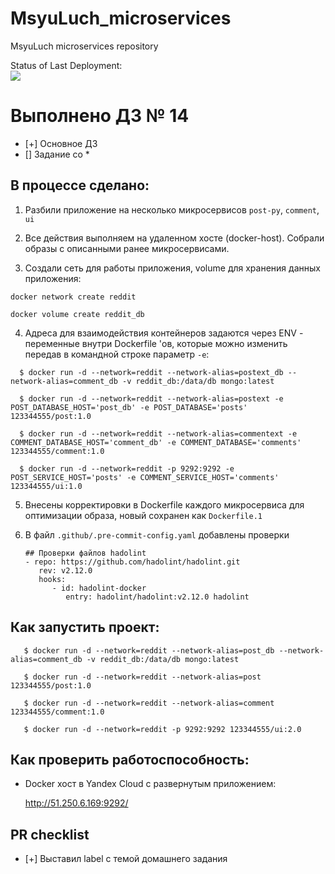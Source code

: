 # MsyuLuch_microservices
MsyuLuch microservices repository

Status of Last Deployment: <br>
<img src="https://github.com/Otus-DevOps-22-08/MsyuLuch_microservices/actions/workflows/run-tests.yml/badge.svg"><br>

# Выполнено ДЗ № 14

 - [+] Основное ДЗ
 - [] Задание со *

## В процессе сделано:

 1. Разбили приложение на несколько микросервисов `post-py`, `comment`, `ui`

 2. Все действия выполняем на удаленном хосте (docker-host). Собрали образы с описанными ранее микросервисами.

 3. Создали сеть для работы приложения, volume для хранения данных приложения:

 ```
 docker network create reddit

 docker volume create reddit_db
 ```

 4. Адреса для взаимодействия контейнеров задаются через ENV - переменные внутри Dockerfile 'ов,
 которые можно изменить передав в командной строке параметр `-e`:

 ```
   $ docker run -d --network=reddit --network-alias=postext_db --network-alias=comment_db -v reddit_db:/data/db mongo:latest

   $ docker run -d --network=reddit --network-alias=postext -e POST_DATABASE_HOST='post_db' -e POST_DATABASE='posts' 123344555/post:1.0

   $ docker run -d --network=reddit --network-alias=commentext -e COMMENT_DATABASE_HOST='comment_db' -e COMMENT_DATABASE='comments' 123344555/comment:1.0

   $ docker run -d --network=reddit -p 9292:9292 -e POST_SERVICE_HOST='posts' -e COMMENT_SERVICE_HOST='comments' 123344555/ui:1.0

 ```

 5. Внесены корректировки в Dockerfile каждого микросервиса для оптимизации образа, новый сохранен как `Dockerfile.1`

 6. В файл `.github/.pre-commit-config.yaml` добавлены проверки

      ```
      ## Проверки файлов hadolint
      - repo: https://github.com/hadolint/hadolint.git
         rev: v2.12.0
         hooks:
            - id: hadolint-docker
               entry: hadolint/hadolint:v2.12.0 hadolint
      ```

## Как запустить проект:

```
   $ docker run -d --network=reddit --network-alias=post_db --network-alias=comment_db -v reddit_db:/data/db mongo:latest

   $ docker run -d --network=reddit --network-alias=post 123344555/post:1.0

   $ docker run -d --network=reddit --network-alias=comment 123344555/comment:1.0

   $ docker run -d --network=reddit -p 9292:9292 123344555/ui:2.0

```

## Как проверить работоспособность:

  - Docker хост в Yandex Cloud с развернутым приложением:

    http://51.250.6.169:9292/

## PR checklist
 - [+] Выставил label с темой домашнего задания
